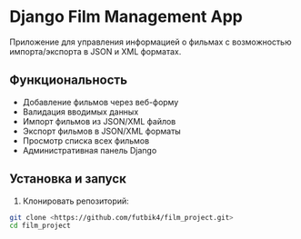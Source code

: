 # Django Film Management App

Приложение для управления информацией о фильмах с возможностью импорта/экспорта в JSON и XML форматах.

## Функциональность

-  Добавление фильмов через веб-форму
-  Валидация вводимых данных
-  Импорт фильмов из JSON/XML файлов
-  Экспорт фильмов в JSON/XML форматы
-  Просмотр списка всех фильмов
-  Административная панель Django

## Установка и запуск

1. Клонировать репозиторий:
```bash
git clone <https://github.com/futbik4/film_project.git>
cd film_project